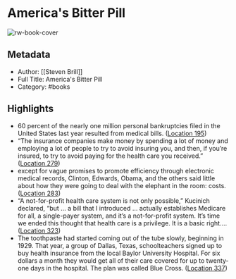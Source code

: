 # America's Bitter Pill

![rw-book-cover](https://images-na.ssl-images-amazon.com/images/I/51InQgHhXoL._SL200_.jpg)

## Metadata
- Author: [[Steven Brill]]
- Full Title: America's Bitter Pill
- Category: #books

## Highlights
- 60 percent of the nearly one million personal bankruptcies filed in the United States last year resulted from medical bills. ([Location 195](https://readwise.io/to_kindle?action=open&asin=B00LYXY05S&location=195))
- “The insurance companies make money by spending a lot of money and employing a lot of people to try to avoid insuring you, and then, if you’re insured, to try to avoid paying for the health care you received.” ([Location 279](https://readwise.io/to_kindle?action=open&asin=B00LYXY05S&location=279))
- except for vague promises to promote efficiency through electronic medical records, Clinton, Edwards, Obama, and the others said little about how they were going to deal with the elephant in the room: costs. ([Location 283](https://readwise.io/to_kindle?action=open&asin=B00LYXY05S&location=283))
- “A not-for-profit health care system is not only possible,” Kucinich declared, “but … a bill that I introduced … actually establishes Medicare for all, a single-payer system, and it’s a not-for-profit system. It’s time we ended this thought that health care is a privilege. It is a basic right.… ([Location 323](https://readwise.io/to_kindle?action=open&asin=B00LYXY05S&location=323))
- The toothpaste had started coming out of the tube slowly, beginning in 1929. That year, a group of Dallas, Texas, schoolteachers signed up to buy health insurance from the local Baylor University Hospital. For six dollars a month they would get all of their care covered for up to twenty-one days in the hospital. The plan was called Blue Cross. ([Location 337](https://readwise.io/to_kindle?action=open&asin=B00LYXY05S&location=337))
